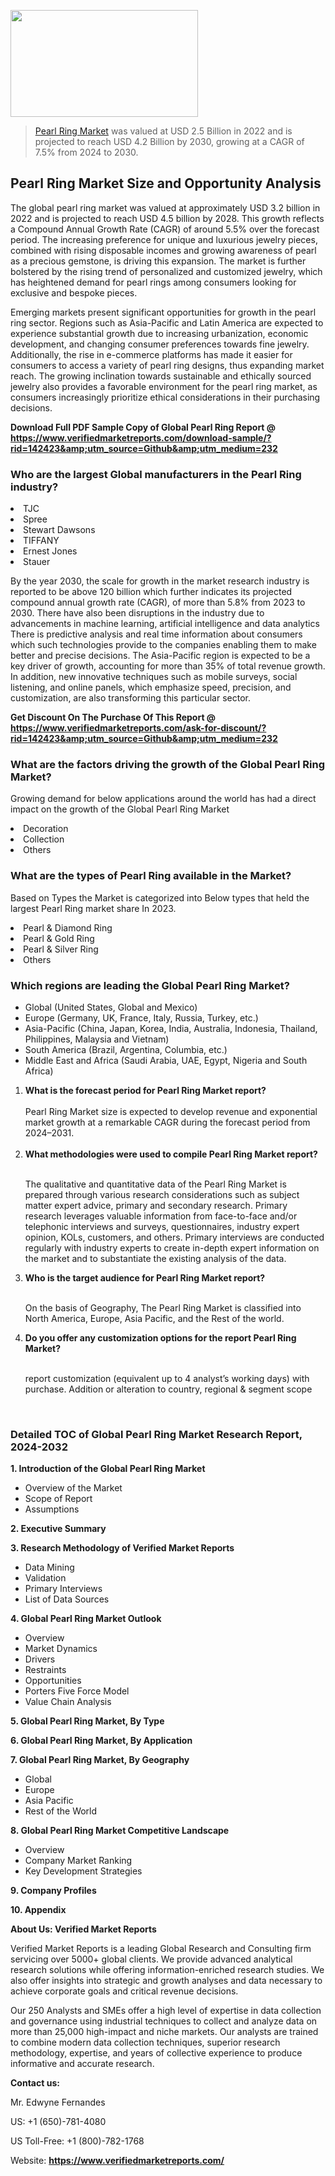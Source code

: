 <img src="https://ffe5etoiles.com/wp-content/uploads/2024/12/MST1-300x171.png" alt="" width="300" height="171" class="alignnone size-medium wp-image-20088" /><blockquote><p><p><a href="https://www.verifiedmarketreports.com/download-sample/?rid=142423&utm_source=Github&utm_medium=232" target="_blank">Pearl Ring Market</a> was valued at USD 2.5 Billion in 2022 and is projected to reach USD 4.2 Billion by 2030, growing at a CAGR of 7.5% from 2024 to 2030.</p></blockquote><p><h2>Pearl Ring Market Size and Opportunity Analysis</h2> <p>The global pearl ring market was valued at approximately USD 3.2 billion in 2022 and is projected to reach USD 4.5 billion by 2028. This growth reflects a Compound Annual Growth Rate (CAGR) of around 5.5% over the forecast period. The increasing preference for unique and luxurious jewelry pieces, combined with rising disposable incomes and growing awareness of pearl as a precious gemstone, is driving this expansion. The market is further bolstered by the rising trend of personalized and customized jewelry, which has heightened demand for pearl rings among consumers looking for exclusive and bespoke pieces.</p> <p>Emerging markets present significant opportunities for growth in the pearl ring sector. Regions such as Asia-Pacific and Latin America are expected to experience substantial growth due to increasing urbanization, economic development, and changing consumer preferences towards fine jewelry. Additionally, the rise in e-commerce platforms has made it easier for consumers to access a variety of pearl ring designs, thus expanding market reach. The growing inclination towards sustainable and ethically sourced jewelry also provides a favorable environment for the pearl ring market, as consumers increasingly prioritize ethical considerations in their purchasing decisions.</p> </p><p class=""><strong>Download Full PDF Sample Copy of Global Pearl Ring Report @ <a href="https://www.verifiedmarketreports.com/download-sample/?rid=142423&amp;utm_source=Github&amp;utm_medium=232" target="_blank">https://www.verifiedmarketreports.com/download-sample/?rid=142423&amp;utm_source=Github&amp;utm_medium=232</a></strong></p><h3 id="" class="">Who are the largest Global manufacturers in the Pearl Ring industry?</h3><p><li>TJC</li><li> Spree</li><li> Stewart Dawsons</li><li> TIFFANY</li><li> Ernest Jones</li><li> Stauer</li></p><div class=""><div class="" dir="" data-message-author-role="" data-message-id="" data-message-model-slug=""><div class=""><div class=""><div class=""><div class="" dir="" data-message-author-role="" data-message-id="" data-message-model-slug=""><div class=""><div class=""><p>By the year 2030, the scale for growth in the market research industry is reported to be above 120 billion which further indicates its projected compound annual growth rate (CAGR), of more than 5.8% from 2023 to 2030. There have also been disruptions in the industry due to advancements in machine learning, artificial intelligence and data analytics There is predictive analysis and real time information about consumers which such technologies provide to the companies enabling them to make better and precise decisions. The Asia-Pacific region is expected to be a key driver of growth, accounting for more than 35% of total revenue growth. In addition, new innovative techniques such as mobile surveys, social listening, and online panels, which emphasize speed, precision, and customization, are also transforming this particular sector.</p><p><strong>Get Discount On The Purchase Of This Report @&nbsp; <a href="https://www.verifiedmarketreports.com/ask-for-discount/?rid=142423&amp;utm_source=Github&amp;utm_medium=232" target="_blank">https://www.verifiedmarketreports.com/ask-for-discount/?rid=142423&amp;utm_source=Github&amp;utm_medium=232</a></strong></p></div></div></div></div></div></div></div></div><h3 id="" class="">What are the factors driving the growth of the Global Pearl Ring Market?</h3><p id="" class="">Growing demand for below applications around the world has had a direct impact on the growth of the Global Pearl Ring Market</p><p id="" class=""><li>Decoration</li><li> Collection</li><li> Others</li></p><h3 id="" class="">What are the types of Pearl Ring available in the Market?</h3><p id="" class="">Based on Types the Market is categorized into Below types that held the largest Pearl Ring market share In 2023.</p><p id="" class=""><li>Pearl & Diamond Ring</li><li> Pearl & Gold Ring</li><li> Pearl & Silver Ring</li><li> Others</li></p><h3 id="" class="">Which regions are leading the Global Pearl Ring Market?</h3><ul><li>Global (United States, Global and Mexico)</li><li>Europe (Germany, UK, France, Italy, Russia, Turkey, etc.)</li><li>Asia-Pacific (China, Japan, Korea, India, Australia, Indonesia, Thailand, Philippines, Malaysia and Vietnam)</li><li>South America (Brazil, Argentina, Columbia, etc.)</li><li>Middle East and Africa (Saudi Arabia, UAE, Egypt, Nigeria and South Africa)</li></ul><p><ol><li><strong>What is the forecast period for Pearl Ring Market report?<br /></strong><br /><span data-sheets-root="1" data-sheets-value="{&quot;1&quot;:2,&quot;2&quot;:&quot;XXXX size is expected to develop revenue and exponential market growth at a remarkable CAGR during the forecast period from 2024&ndash;2030.&quot;}" data-sheets-userformat="{&quot;2&quot;:12674,&quot;4&quot;:{&quot;1&quot;:2,&quot;2&quot;:16776960},&quot;10&quot;:2,&quot;11&quot;:0,&quot;15&quot;:&quot;Arial&quot;,&quot;16&quot;:12}">Pearl Ring Market size is expected to develop revenue and exponential market growth at a remarkable CAGR during the forecast period from 2024&ndash;2031.</span><br /><br /></li><li><strong>What methodologies were used to compile Pearl Ring Market report?<br /><br /></strong><p>The qualitative and quantitative data of the&nbsp;Pearl Ring Market is prepared through various research considerations such as subject matter expert advice, primary and secondary research. Primary research leverages valuable information from face-to-face and/or telephonic interviews and surveys, questionnaires, industry expert opinion, KOLs, customers, and others. Primary interviews are conducted regularly with industry experts to create in-depth expert information on the market and to substantiate the existing analysis of the data.&nbsp;</p></li><li><strong>Who is the target audience for Pearl Ring Market report?<br /><br /></strong><p>On the basis of Geography, The&nbsp;Pearl Ring Market is classified into North America, Europe, Asia Pacific, and the Rest of the world.</p></li><li><strong>Do you offer any customization options for the report Pearl Ring Market?<br /><br /></strong><p>report customization (equivalent up to 4 analyst&rsquo;s working days) with purchase. Addition or alteration to country, regional &amp; segment scope</p><p>&nbsp;</p></li></ol></p><h3 id="" class="">Detailed TOC of Global Pearl Ring Market Research Report, 2024-2032</h3><p id="" class=""><strong>1. Introduction of the Global Pearl Ring Market</strong></p><ul><li>Overview of the Market</li><li>Scope of Report</li><li>Assumptions</li></ul><p id="" class=""><strong>2. Executive Summary</strong></p><p id="" class=""><strong>3. Research Methodology of&nbsp;Verified Market Reports</strong></p><ul><li>Data Mining</li><li>Validation</li><li>Primary Interviews</li><li>List of Data Sources</li></ul><p id="" class=""><strong>4. Global Pearl Ring Market Outlook</strong></p><ul><li>Overview</li><li>Market Dynamics</li><li>Drivers</li><li>Restraints</li><li>Opportunities</li><li>Porters Five Force Model</li><li>Value Chain Analysis</li></ul><p id="" class=""><strong>5. Global Pearl Ring Market, By&nbsp;Type</strong></p><p id="" class=""><strong>6. Global Pearl Ring Market, By Application</strong></p><p id="" class=""><strong>7. Global Pearl Ring Market, By Geography</strong></p><ul><li>Global</li><li>Europe</li><li>Asia Pacific</li><li>Rest of the World</li></ul><p id="" class=""><strong>8. Global Pearl Ring Market Competitive Landscape</strong></p><ul><li>Overview</li><li>Company Market Ranking</li><li>Key Development Strategies</li></ul><p id="" class=""><strong>9. Company Profiles</strong></p><p id="" class=""><strong>10. Appendix</strong></p><p id="" class=""><strong>About Us: Verified Market Reports</strong></p><p id="" class="">Verified Market Reports is a leading Global Research and Consulting firm servicing over 5000+ global clients. We provide advanced analytical research solutions while offering information-enriched research studies. We also offer insights into strategic and growth analyses and data necessary to achieve corporate goals and critical revenue decisions.</p><p id="" class="">Our 250 Analysts and SMEs offer a high level of expertise in data collection and governance using industrial techniques to collect and analyze data on more than 25,000 high-impact and niche markets. Our analysts are trained to combine modern data collection techniques, superior research methodology, expertise, and years of collective experience to produce informative and accurate research.</p><p id="" class=""><strong>Contact us:</strong></p><p id="" class="">Mr. Edwyne Fernandes</p><p id="" class="">US: +1 (650)-781-4080</p><p id="" class="">US Toll-Free: +1 (800)-782-1768</p><p id="" class="">Website: <a target="" data-test-app-aware-link=""><strong>https://www.verifiedmarketreports.com/</strong></a></p>
